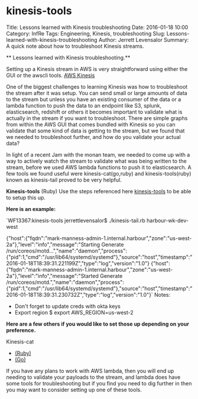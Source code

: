# kinesis-tools
Title: Lessons learned with Kinesis troubleshooting
Date: 2016-01-18 10:00
Category: InfRe
Tags: Engineering, Kinesis, troubleshooting
Slug: Lessons-learned-with-kinesis-troubleshooting
Author: Jerrett Levensalor
Summary: A quick note about how to troubleshoot Kinesis streams. 

** Lessons learned with Kinesis troubleshooting.**

Setting up a Kinesis stream in AWS is very straightforward using either the GUI or the awscli tools.  [AWS Kinesis](https://docs.aws.amazon.com/kinesis/latest/dev/introduction.html)

One of the biggest challenges to learning Kinesis was how to troubleshoot the stream after it was setup.  You can send small or large amounts of data to the stream but unless you have an existing consumer of the data or a lambda function to push the data to an endpoint like S3, splunk, elasticsearch, redshift or others it becomes important to validate what is actually in the stream if you want to troubleshoot.  There are simple graphs from within the AWS GUI that comes bundled with Kinesis so you can validate that some kind of data is getting to the stream, but we found that we needed to troubleshoot further, and how do you validate your actual data?

In light of a recent Jam with the monan team, we needed to come up with a way to actively watch the stream to validate what was being written to the stream, before we used AWS lambda functions to push it to elasticsearch.  A few tools we found useful were kinesis-cat(go,ruby) and kinesis-tools(ruby) known as kinesis-tail proved to be very helpful.

**Kinesis-tools**
(Ruby)
Use the steps referenced here [kinesis-tools](https://github.com/AutoScout24/kinesis-tools) to be able to setup this up.

**Here is an example:**

`WF13367:kinesis-tools jerrettlevensalor$ ./kinesis-tail.rb harbour-wk-dev-west

{"host":{"fqdn":"mark-manness-admin-1.internal.harbour","zone":"us-west-2a"},"level":"info","message":"Starting Generate /run/coreos/motd...","name":"daemon","process":{"pid":1,"cmd":"/usr/lib64/systemd/systemd"},"source":"host","timestamp":"2016-01-18T18:39:31.221199Z","type":"log","version":"1.0"}
{"host":{"fqdn":"mark-manness-admin-1.internal.harbour","zone":"us-west-2a"},"level":"info","message":"Started Generate /run/coreos/motd.","name":"daemon","process":{"pid":1,"cmd":"/usr/lib64/systemd/systemd"},"source":"host","timestamp":"2016-01-18T18:39:31.230732Z","type":"log","version":"1.0"}`
Notes:
- Don't forget to update creds with okta keys
- Export region $ export AWS_REGION=us-west-2 

**Here are a few others if you would like to set those up depending on your preference.**

Kinesis-cat

- [(Ruby)](https://github.com/winebarrel/kinesis_cat)
- [(Go)](https://github.com/winebarrel/kinesis-cat-go)

If you have any plans to work with AWS lambda, then you will end up needing to validate your payloads to the stream, and lambda does have some tools for troubleshooting but if you find you need to dig further in then you may want to consider setting up one of these tools.


